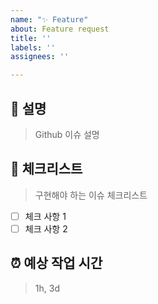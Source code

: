 ```yaml
---
name: "✨ Feature"
about: Feature request
title: ''
labels: ''
assignees: ''

---
```


## 💁 설명

> Github 이슈 설명

## 📑 체크리스트
> 구현해야 하는 이슈 체크리스트

- [ ] 체크 사항 1
- [ ] 체크 사항 2

## ⏰ 예상 작업 시간
> 1h, 3d
